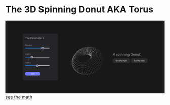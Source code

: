 # The 3D Spinning Donut AKA Torus

![the preview](https://github.com/nablaFox/Donut/blob/main/preview.png?raw=true)
[see the math](https://www.a1k0n.net/2011/07/20/donut-math.html)
